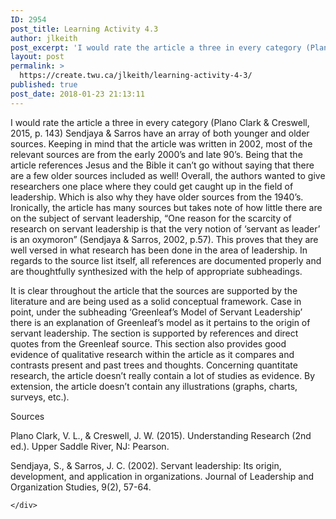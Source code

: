 ```yaml
---
ID: 2954
post_title: Learning Activity 4.3
author: jlkeith
post_excerpt: 'I would rate the article a three in every category (Plano Clark &amp; Creswell, 2015, p. 143) Sendjaya &amp; Sarros have an array of both younger and older sources. Keeping in mind that the article was written in 2002, most of the relevant sources are from the early 2000&rsquo;s and late 90&rsquo;s. Being that the [&hellip;]'
layout: post
permalink: >
  https://create.twu.ca/jlkeith/learning-activity-4-3/
published: true
post_date: 2018-01-23 21:13:11
---
```

<p>I would rate the article a three in every category (Plano Clark &amp; Creswell, 2015, p. 143) Sendjaya &amp; Sarros have an array of both younger and older sources. Keeping in mind that the article was written in 2002, most of the relevant sources are from the early 2000’s and late 90’s. Being that the article references Jesus and the Bible it can’t go without saying that there are a few older sources included as well! Overall, the authors wanted to give researchers one place where they could get caught up in the field of leadership. Which is also why they have older sources from the 1940’s. Ironically, the article has many sources but takes note of how little there are on the subject of servant leadership, “One reason for the scarcity of research on servant leadership is that the very notion of ‘servant as leader’ is an oxymoron” (Sendjaya &amp; Sarros, 2002, p.57). This proves that they are well versed in what research has been done in the area of leadership. In regards to the source list itself, all references are documented properly and are thoughtfully synthesized with the help of appropriate subheadings.</p>
<p>It is clear throughout the article that the sources are supported by the literature and are being used as a solid conceptual framework. Case in point, under the subheading ‘Greenleaf’s Model of Servant Leadership’ there is an explanation of Greenleaf’s model as it pertains to the origin of servant leadership. The section is supported by references and direct quotes from the Greenleaf source. This section also provides good evidence of qualitative research within the article as it compares and contrasts present and past trees and thoughts. Concerning quantitate research, the article doesn’t really contain a lot of studies as evidence. By extension, the article doesn’t contain any illustrations (graphs, charts, surveys, etc.).</p>
<p>Sources</p>
<p>Plano Clark, V. L., &amp; Creswell, J. W. (2015). Understanding Research (2nd ed.). Upper Saddle River, NJ: Pearson.</p>
<p>Sendjaya, S., &amp; Sarros, J. C. (2002). Servant leadership: Its origin, development, and application in organizations. Journal of Leadership and Organization Studies, 9(2), 57-64.</p>
<div id="themify_builder_content-39" data-postid="39" class="themify_builder_content themify_builder_content-39 themify_builder">

    </div>
<!-- /themify_builder_content -->
